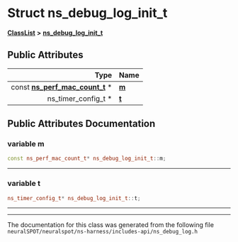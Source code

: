 

# Struct ns\_debug\_log\_init\_t



[**ClassList**](annotated.md) **>** [**ns\_debug\_log\_init\_t**](structns__debug__log__init__t.md)


























## Public Attributes

| Type | Name |
| ---: | :--- |
|  const [**ns\_perf\_mac\_count\_t**](structns__perf__mac__count__t.md) \* | [**m**](#variable-m)  <br> |
|  ns\_timer\_config\_t \* | [**t**](#variable-t)  <br> |












































## Public Attributes Documentation




### variable m 

```C++
const ns_perf_mac_count_t* ns_debug_log_init_t::m;
```




<hr>



### variable t 

```C++
ns_timer_config_t* ns_debug_log_init_t::t;
```




<hr>

------------------------------
The documentation for this class was generated from the following file `neuralSPOT/neuralspot/ns-harness/includes-api/ns_debug_log.h`

